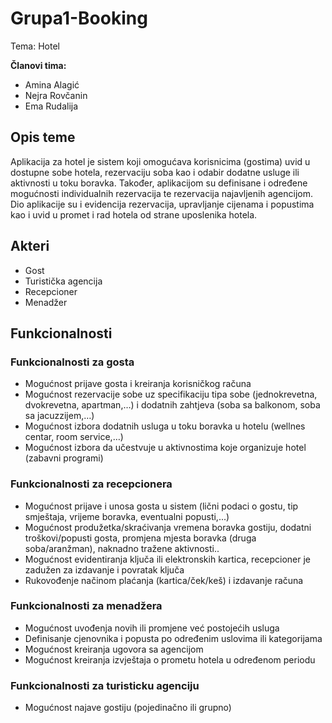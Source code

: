 # Grupa1-Booking
Tema: Hotel

**Članovi tima:**

- Amina Alagić
- Nejra Rovčanin
- Ema Rudalija



## **Opis teme**

Aplikacija za hotel je sistem koji omogućava korisnicima (gostima) uvid u dostupne sobe hotela, rezervaciju soba kao i odabir dodatne usluge ili aktivnosti u toku boravka. Također, aplikacijom su definisane i određene mogućnosti individualnih rezervacija te rezervacija najavljenih agencijom. Dio aplikacije su i evidencija rezervacija, upravljanje cijenama i popustima kao i uvid u promet i rad hotela od strane uposlenika hotela. 

## **Akteri**

- Gost
- Turistička agencija
- Recepcioner
- Menadžer

## **Funkcionalnosti**

### **Funkcionalnosti za gosta**

- Mogućnost prijave gosta i kreiranja korisničkog računa
- Mogućnost rezervacije sobe uz specifikaciju tipa sobe (jednokrevetna, dvokrevetna, apartman,…) i dodatnih zahtjeva (soba sa balkonom, soba sa jacuzzijem,…)
- Mogućnost izbora dodatnih usluga u toku boravka u hotelu (wellnes centar, room service,…)
- Mogućnost izbora da učestvuje u aktivnostima koje organizuje hotel (zabavni programi)

### **Funkcionalnosti za recepcionera**

- Mogućnost prijave i unosa gosta u sistem (lični podaci o gostu, tip smještaja, vrijeme boravka, eventualni popusti,...)
- Mogućnost produžetka/skraćivanja vremena boravka gostiju, dodatni troškovi/popusti gosta, promjena mjesta boravka (druga soba/aranžman), naknadno tražene aktivnosti..
- Mogućnost evidentiranja ključa ili elektronskih kartica, recepcioner je zadužen za izdavanje i povratak ključa
- Rukovođenje načinom plaćanja (kartica/ček/keš) i izdavanje računa

### **Funkcionalnosti za menadžera**

- Mogućnost uvođenja novih ili promjene već postojećih usluga
- Definisanje cjenovnika i popusta po određenim uslovima ili kategorijama
- Mogućnost kreiranja ugovora sa agencijom 
- Mogućnost kreiranja izvještaja o prometu hotela u određenom periodu

### **Funkcionalnosti za turisticku agenciju**

- Mogućnost najave gostiju (pojedinačno ili grupno)
